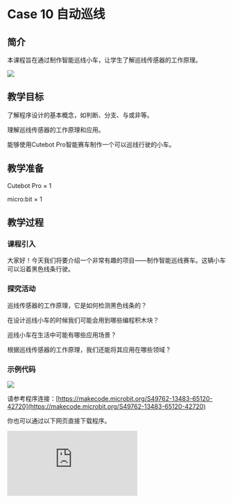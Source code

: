 ﻿---
sidebar_position: 10
sidebar_label: case 10 自动巡线
---

# Case 10 自动巡线

## 简介

本课程旨在通过制作智能巡线小车，让学生了解巡线传感器的工作原理。

![](https://wiki-media-ef.oss-cn-hongkong.aliyuncs.com//images/cutebot-pro-case-05-01.png)

## 教学目标

了解程序设计的基本概念，如判断、分支、与或非等。

理解巡线传感器的工作原理和应用。

能够使用Cutebot Pro智能赛车制作一个可以巡线行驶的小车。

## 教学准备

Cutebot Pro × 1

micro:bit × 1

## 教学过程

### 课程引入

大家好！今天我们将要介绍一个非常有趣的项目——制作智能巡线赛车。这辆小车可以沿着黑色线条行驶。

### 探究活动

巡线传感器的工作原理，它是如何检测黑色线条的？

在设计巡线小车的时候我们可能会用到哪些编程积木块？

巡线小车在生活中可能有哪些应用场景？

根据巡线传感器的工作原理，我们还能将其应用在哪些领域？

### 示例代码

![](https://wiki-media-ef.oss-cn-hongkong.aliyuncs.com//images/cutebot-pro-case-10-02.png)


请参考程序连接：[https://makecode.microbit.org/S49762-13483-65120-42720](https://makecode.microbit.org/S49762-13483-65120-42720)

你也可以通过以下网页直接下载程序。

<div
    style={{
        position: 'relative',
        paddingBottom: '60%',
        overflow: 'hidden',
    }}
>
    <iframe
        src="https://makecode.microbit.org/S49762-13483-65120-42720"
        frameborder="0"
        sandbox="allow-popups allow-forms allow-scripts allow-same-origin"
        style={{
            position: 'absolute',
            width: '100%',
            height: '100%',
        }}
    />
</div>



## 总结与反思

回顾课程内容，提醒学生掌握了哪些知识和技能。

引导学生讨论他们在制作过程中遇到的问题和困难，以及如何解决这些问题。

鼓励学生思考智能赛车制作案例的应用领域和未来发展。

## 延伸活动

让学生尝试改进智能赛车的巡线行驶功能，使其能够应对更复杂的线路。

鼓励学生设计其他传感器与巡线小车的综合使用案例，如超声波传感器等。

引导学生思考和讨论智能赛车在日常生活中的实际应用和未来发展前景。
